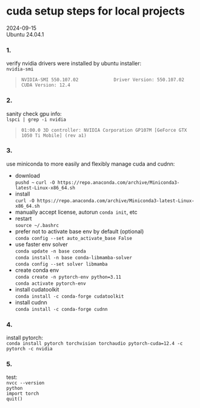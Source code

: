 # cuda setup steps for local projects      

2024-09-15  
Ubuntu 24.04.1  

### 1.  
verify nvidia drivers were installed by ubuntu installer:  
`nvidia-smi`  
> `NVIDIA-SMI 550.107.02             Driver Version: 550.107.02     CUDA Version: 12.4`  

### 2.  
sanity check gpu info:  
`lspci | grep -i nvidia`  
> `01:00.0 3D controller: NVIDIA Corporation GP107M [GeForce GTX 1050 Ti Mobile] (rev a1)`  

### 3.  
use miniconda to more easily and flexibly manage cuda and cudnn:  
- download  
`pushd ~`
`curl -O https://repo.anaconda.com/archive/Miniconda3-latest-Linux-x86_64.sh`  
- install  
`curl -O https://repo.anaconda.com/archive/Miniconda3-latest-Linux-x86_64.sh`  
- manually accept license, autorun `conda init`, etc  
- restart  
`source ~/.bashrc`  
- prefer not to activate base env by default (optional)  
`conda config --set auto_activate_base False` 
- use faster env solver  
`conda update -n base conda`  
`conda install -n base conda-libmamba-solver`  
`conda config --set solver libmamba`   
- create conda env  
`conda create -n pytorch-env python=3.11`  
`conda activate pytorch-env`  
- install cudatoolkit  
`conda install -c conda-forge cudatoolkit`
- install cudnn  
`conda install -c conda-forge cudnn`  

### 4.  
install pytorch:  
`conda install pytorch torchvision torchaudio pytorch-cuda=12.4 -c pytorch -c nvidia`  

### 5.  
test:  
`nvcc --version`  
`python`  
`import torch`  
`quit()`